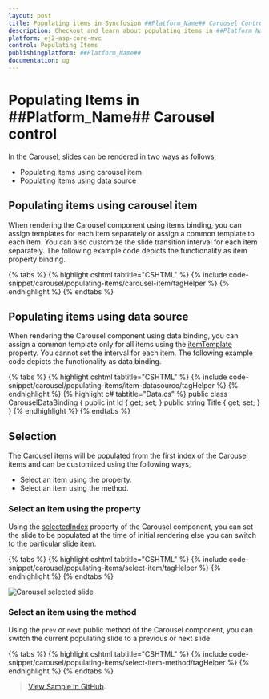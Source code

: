 ```yaml
---
layout: post
title: Populating items in Syncfusion ##Platform_Name## Carousel Control | Syncfusion
description: Checkout and learn about populating items in ##Platform_Name## Carousel control of Syncfusion Essential JS 2 and more details.
platform: ej2-asp-core-mvc
control: Populating Items
publishingplatform: ##Platform_Name##
documentation: ug
---
```


# Populating Items in ##Platform_Name## Carousel control

In the Carousel, slides can be rendered in two ways as follows,

* Populating items using carousel item
* Populating items using data source

## Populating items using carousel item

When rendering the Carousel component using items binding, you can assign templates for each item separately or assign a common template to each item. You can also customize the slide transition interval for each item separately. The following example code depicts the functionality as item property binding.

{% tabs %}
{% highlight cshtml tabtitle="CSHTML" %}
{% include code-snippet/carousel/populating-items/carousel-item/tagHelper %}
{% endhighlight %}
{% endtabs %}

## Populating items using data source

When rendering the Carousel component using data binding, you can assign a common template only for all items using the [itemTemplate](https://help.syncfusion.com/cr/aspnetcore-js2/Syncfusion.EJ2.Navigations.Carousel.html#Syncfusion_EJ2_Navigations_Carousel_ItemTemplate) property. You cannot set the interval for each item. The following example code depicts the functionality as data binding.

{% tabs %}
{% highlight cshtml tabtitle="CSHTML" %}
{% include code-snippet/carousel/populating-items/item-datasource/tagHelper %}
{% endhighlight %}
{% highlight c# tabtitle="Data.cs" %}
public class CarouselDataBinding
{
    public int Id { get; set; }
    public string Title { get; set; }
}
{% endhighlight %}
{% endtabs %}

## Selection

The Carousel items will be populated from the first index of the Carousel items and can be customized using the following ways,

* Select an item using the property.
* Select an item using the method.

### Select an item using the property

Using the [selectedIndex](https://help.syncfusion.com/cr/aspnetcore-js2/Syncfusion.EJ2.Navigations.Carousel.html#Syncfusion_EJ2_Navigations_Carousel_SelectedIndex) property of the Carousel component, you can set the slide to be populated at the time of initial rendering else you can switch to the particular slide item.

{% tabs %}
{% highlight cshtml tabtitle="CSHTML" %}
{% include code-snippet/carousel/populating-items/select-item/tagHelper %}
{% endhighlight %}
{% endtabs %}

![Carousel selected slide](images/selected_index.png)

### Select an item using the method

Using the `prev` or `next` public method of the Carousel component, you can switch the current populating slide to a previous or next slide.

{% tabs %}
{% highlight cshtml tabtitle="CSHTML" %}
{% include code-snippet/carousel/populating-items/select-item-method/tagHelper %}
{% endhighlight %}
{% endtabs %}

> [View Sample in GitHub](https://github.com/SyncfusionExamples/ASP-NET-Core-UG-Examples/tree/main/Carousel/CarouselUGSample).